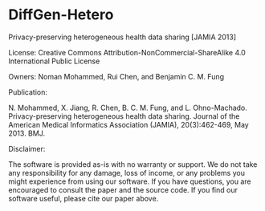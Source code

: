 # DiffGen-Hetero
Privacy-preserving heterogeneous health data sharing [JAMIA 2013] 

License: Creative Commons Attribution-NonCommercial-ShareAlike 4.0 International Public License

Owners: Noman Mohammed, Rui Chen, and Benjamin C. M. Fung

Publication:

N. Mohammed, X. Jiang, R. Chen, B. C. M. Fung, and L. Ohno-Machado. Privacy-preserving heterogeneous health data sharing. Journal of the American Medical Informatics Association (JAMIA), 20(3):462-469, May 2013. BMJ.

Disclaimer:

The software is provided as-is with no warranty or support. We do not take any responsibility for any damage, loss of income, or any problems you might experience from using our software. If you have questions, you are encouraged to consult the paper and the source code. If you find our software useful, please cite our paper above.

